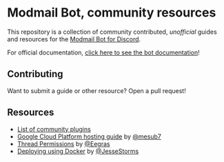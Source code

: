 # Modmail Bot, community resources
This repository is a collection of community contributed, *unofficial* guides and resources for the [Modmail Bot for Discord](https://github.com/dragory/modmailbot).

For official documentation, [click here to see the bot documentation](https://github.com/Dragory/modmailbot/blob/master/README.md)!

## Contributing
Want to submit a guide or other resource? Open a pull request!

## Resources
* [List of community plugins](./Plugins.md)
* [Google Cloud Platform hosting guide](./GCP%20Guide.md) by [@mesub7](https://github.com/mesub7)
* [Thread Permissions](./Thread%20Permissions.md) by [@Eegras](https://github.com/Eegras)
* [Deploying using Docker](https://github.com/JesseStorms/docker_modmailbot) by [@JesseStorms](https://github.com/JesseStorms)
